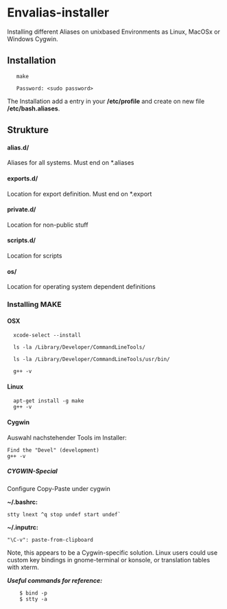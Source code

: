 # Envalias-installer
Installing different Aliases on unixbased Environments as Linux, MacOSx or Windows Cygwin.

## Installation

```
   make

   Password: <sudo password>
```

The Installation add a entry in your **/etc/profile** and create on new file **/etc/bash.aliases**.

## Strukture

#### alias.d/
Aliases for all systems. Must end on *.aliases

#### exports.d/
Location for export definition. Must end on *.export 

#### private.d/
Location for non-public stuff

#### scripts.d/
Location for scripts

#### os/
Location for operating system dependent definitions


### Installing MAKE

#### OSX
```
  xcode-select --install

  ls -la /Library/Developer/CommandLineTools/

  ls -la /Library/Developer/CommandLineTools/usr/bin/

  g++ -v
```

#### Linux
```
  apt-get install -g make
  g++ -v
```


#### Cygwin
Auswahl nachstehender Tools im Installer:
```
Find the "Devel" (development)
g++ -v
```

##### CYGWIN-Special
Configure Copy-Paste under cygwin

**~/.bashrc:**
```
stty lnext ^q stop undef start undef`
```

**~/.inputrc:**
```
"\C-v": paste-from-clipboard
```

Note, this appears to be a Cygwin-specific solution. Linux users could use custom key bindings in gnome-terminal or konsole, or translation tables with xterm.

***Useful commands for reference:***
```
    $ bind -p
    $ stty -a
```